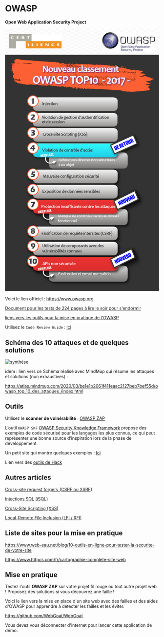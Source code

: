 # OWASP

**Open Web Application Security Project**

![owasp-ten.png](owasp-ten.png)

Voici le lien officiel : https://www.owasp.org

[Document pour les tests de 224 pages à lire le soir pour s'endormir](https://www.owasp.org/images/1/19/OTGv4.pdf)

[liens vers les outils pour la mise en pratique de l'OWASP](https://www.linkedin.com/pulse/les-3-outils-owasp-indispensables-aux-d%C3%A9veloppeurs-pour-azziz-errime)

Utilisez le `Code Review Guide` : [Ici](https://www.owasp.org/index.php/File:OWASP_Code_Review_Guide_v2.pdf)

## Schéma des 10 attaques et de quelques solutions  

![synthèse](owasp-synthèse-philippe-bouget.png)

idem : lien vers ce Schéma réalisé avec MindMup qui résume les attaques et solutions (non exhaustives) :

https://atlas.mindmup.com/2020/03/be1e1b2061f411eaac2127beb7bef55d/owasp_top_10_des_attaques_/index.html

## Outils

Utilisez le **scanner de vulnérabilité** : [OWASP ZAP](https://www.owasp.org/index.php/OWASP_Zed_Attack_Proxy_Project)

L’outil `OWASP SKF` [OWASP Security Knowledge Framework](https://www.owasp.org/index.php/OWASP_Security_Knowledge_Framework) propose des exemples de code sécurisé pour les langages les plus connus, ce qui peut représenter une bonne source d’inspiration lors de la phase de développement.

Un petit site qui montre quelques exemples : [Ici](http://igm.univ-mlv.fr/~dr/XPOSE2012/OWASP_WebGoat/examples.html#sql)

Lien vers des [outils de Hack](https://www.journaldunet.com/solutions/dsi/1100767-10-outils-de-hacking-pour-les-experts/)

## Autres articles

[Cross-site request forgery (CSRF ou XSRF)](https://blog.clever-age.com/fr/2014/06/25/owasp-cross-site-request-forgery-csrf-ou-xsrf/)

[Injections SQL (iSQL)](http://blog.clever-age.com/fr/2013/09/18/securite-owasp-injection-sql/)

[Cross-Site Scripting (XSS)](http://blog.clever-age.com/fr/2014/02/10/owasp-xss-cross-site-scripting/)

[Local-Remote File Inclusion (LFI / RFI)](http://blog.clever-age.com/fr/2014/10/21/owasp-local-remote-file-inclusion-lfi-rfi/)

## Liste de sites pour la mise en pratique

https://www.web-eau.net/blog/10-outils-en-ligne-pour-tester-la-securite-de-votre-site

https://www.httpcs.com/fr/cartographie-complete-site-web

## Mise en pratique

Testez l'outil **OWASP ZAP** sur votre projet fil rouge ou tout autre projet web !
Proposez des solutions si vous découvrez une faille !

Voici le lien vers la mise en place d'un site web avec des failles et des aides d'OWASP pour apprendre à détecter les failles et les éviter.

https://github.com/WebGoat/WebGoat

Vous devez vous déconnecter d'internet pour lancer cette application de démo.